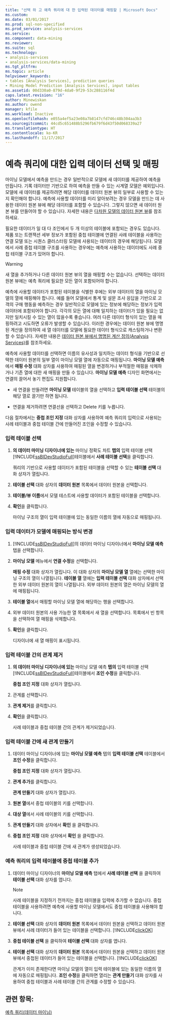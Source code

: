 ```yaml
---
title: "선택 하 고 예측 쿼리에 대 한 입력된 데이터를 매핑할 | Microsoft Docs"
ms.custom: 
ms.date: 03/01/2017
ms.prod: sql-non-specified
ms.prod_service: analysis-services
ms.service: 
ms.component: data-mining
ms.reviewer: 
ms.suite: sql
ms.technology:
- analysis-services
- analysis-services/data-mining
ms.tgt_pltfrm: 
ms.topic: article
helpviewer_keywords:
- tables [Analysis Services], prediction queries
- Mining Model Prediction [Analysis Services], input tables
ms.assetid: 00d330a0-879d-4da0-9f29-53c288116f4d
caps.latest.revision: "16"
author: Minewiskan
ms.author: owend
manager: kfile
ms.workload: Inactive
ms.openlocfilehash: e055a4ef5a23e08a7b8147cfd746c48b304aa3b3
ms.sourcegitcommit: 44cd5c651488b5296fb679f6d43f50d068339a27
ms.translationtype: HT
ms.contentlocale: ko-KR
ms.lasthandoff: 11/17/2017
---
```

# <a name="choose-and-map-input-data-for-a-prediction-query"></a>예측 쿼리에 대한 입력 데이터 선택 및 매핑
  마이닝 모델에서 예측을 만드는 경우 일반적으로 모델에 새 데이터를 제공하여 예측을 만듭니다. 기록 데이터만 기반으로 하여 예측을 만들 수 있는 시계열 모델은 예외입니다. 모델에 새 데이터를 제공하려면 해당 데이터를 데이터 원본 뷰의 일부로 사용할 수 있는지 확인해야 합니다. 예측에 사용할 데이터를 미리 알아보려는 경우 모델을 만드는 데 사용한 데이터 원본 뷰에 해당 데이터를 포함할 수 있습니다. 그렇지 않으면 새 데이터 원본 뷰를 만들어야 할 수 있습니다. 자세한 내용은 [다차원 모델의 데이터 원본 뷰](../../analysis-services/multidimensional-models/data-source-views-in-multidimensional-models.md)를 참조하세요.  
  
 필요한 데이터가 일 대 다 조인에서 두 개 이상의 테이블에 포함되는 경우도 있습니다. 제품 또는 트랜잭션 세부 정보가 포함된 중첩 테이블에 연결된 사례 테이블을 사용하는 연결 모델 또는 시퀀스 클러스터링 모델에 사용되는 데이터의 경우에 해당됩니다. 모델에서 사례 중첩 테이블 구조를 사용하는 경우에는 예측에 사용하는 데이터에도 사례 중첩 테이블 구조가 있어야 합니다.  
  
> [!WARNING]  
>  새 열을 추가하거나 다른 데이터 원본 뷰의 열을 매핑할 수는 없습니다. 선택하는 데이터 원본 뷰에는 예측 쿼리에 필요한 모든 열이 포함되어야 합니다.  
  
 예측에 사용할 데이터가 포함된 테이블을 식별한 후에는 외부 데이터의 열을 마이닝 모델의 열에 매핑해야 합니다. 예를 들어 모델에서 통계 및 설문 조사 응답을 기반으로 고객의 구매 행동을 예측하는 경우 일반적으로 모델에 있는 정보에 해당하는 정보가 입력 데이터에 포함되어야 합니다. 각각의 모든 열에 대해 일치하는 데이터가 있을 필요는 없지만 일치시킬 수 있는 열이 많을수록 좋습니다. 여러 다른 데이터 형식이 있는 열을 매핑하려고 시도하면 오류가 발생할 수 있습니다. 이러한 경우에는 데이터 원본 뷰에 명명된 계산을 정의하여 새 열 데이터를 모델에 필요한 데이터 형식으로 캐스팅하거나 변환할 수 있습니다. 자세한 내용은 [데이터 원본 뷰에서 명명된 계산 정의&#40;Analysis Services&#41;](../../analysis-services/multidimensional-models/define-named-calculations-in-a-data-source-view-analysis-services.md)를 참조하세요.  
  
 예측에 사용할 데이터를 선택하면 이름의 유사성과 일치하는 데이터 형식을 기반으로 선택한 데이터 원본의 일부 열이 마이닝 모델 열에 자동으로 매핑됩니다. **마이닝 모델 예측** 에서 **매핑 수정** 대화 상자를 사용하여 매핑된 열을 변경하거나 부적절한 매핑을 삭제하거나 기존 열에 대한 새 매핑을 만들 수 있습니다. **마이닝 모델 예측** 디자인 화면에서는 연결의 끌어서 놓기 편집도 지원합니다.  
  
-   새 연결을 만들려면 **마이닝 모델** 테이블의 열을 선택하고 **입력 테이블 선택** 테이블의 해당 열로 끌기만 하면 됩니다.  
  
-   연결을 제거하려면 연결선을 선택하고 Delete 키를 누릅니다.  
  
 다음 절차에서는 **중첩 조인 지정** 대화 상자를 사용하여 예측 쿼리의 입력으로 사용되는 사례 테이블과 중첩 테이블 간에 만들어진 조인을 수정할 수 있습니다.  
  
### <a name="select-an-input-table"></a>입력 테이블 선택  
  
1.  **의 데이터 마이닝 디자이너에 있는** 마이닝 정확도 차트 **탭의** 입력 테이블 선택 [!INCLUDE[ssBIDevStudioFull](../../includes/ssbidevstudiofull-md.md)]테이블에서 **사례 테이블 선택**을 클릭합니다.  
  
     쿼리의 기반으로 사용할 데이터가 포함된 테이블을 선택할 수 있는 **테이블 선택** 대화 상자가 열립니다.  
  
2.  **테이블 선택** 대화 상자의 **데이터 원본** 목록에서 데이터 원본을 선택합니다.  
  
3.  **테이블/뷰 이름**에서 모델 테스트에 사용할 데이터가 포함된 테이블을 선택합니다.  
  
4.  **확인**을 클릭합니다.  
  
     마이닝 구조의 열이 입력 테이블에 있는 동일한 이름의 열에 자동으로 매핑됩니다.  
  
### <a name="change-the-way-that-input-data-is-mapped-to-the-model"></a>입력 데이터가 모델에 매핑되는 방식 변경  
  
1.  [!INCLUDE[ssBIDevStudioFull](../../includes/ssbidevstudiofull-md.md)]의 데이터 마이닝 디자이너에서 **마이닝 모델 예측** 탭을 선택합니다.  
  
2.  **마이닝 모델** 메뉴에서 **연결 수정**을 선택합니다.  
  
     **매핑 수정** 대화 상자가 열립니다. 이 대화 상자의 **마이닝 모델 열** 열에는 선택한 마이닝 구조의 열이 나열됩니다. **테이블 열** 열에는 **입력 테이블 선택** 대화 상자에서 선택한 외부 데이터 원본의 열이 나열됩니다. 외부 데이터 원본의 열은 마이닝 모델의 열에 매핑됩니다.  
  
3.  **테이블 열**에서 매핑할 마이닝 모델 열에 해당하는 행을 선택합니다.  
  
4.  외부 데이터 원본의 사용 가능한 열 목록에서 새 열을 선택합니다. 목록에서 빈 항목을 선택하여 열 매핑을 삭제합니다.  
  
5.  **확인**을 클릭합니다.  
  
     디자이너에 새 열 매핑이 표시됩니다.  
  
### <a name="remove-a-relationship-between-input-tables"></a>입력 테이블 간의 관계 제거  
  
1.  **의 데이터 마이닝 디자이너에 있는** 마이닝 모델 예측 **탭의** 입력 테이블 선택 [!INCLUDE[ssBIDevStudioFull](../../includes/ssbidevstudiofull-md.md)]테이블에서 **조인 수정**을 클릭합니다.  
  
     **중첩 조인 지정** 대화 상자가 열립니다.  
  
2.  관계를 선택합니다.  
  
3.  **관계 제거**를 클릭합니다.  
  
4.  **확인**을 클릭합니다.  
  
     사례 테이블과 중첩 테이블 간의 관계가 제거되었습니다.  
  
### <a name="create-a-new-relationship-between-input-tables"></a>입력 테이블 간에 새 관계 만들기  
  
1.  데이터 마이닝 디자이너에 있는 **마이닝 모델 예측** 탭의 **입력 테이블 선택** 테이블에서 **조인 수정**을 클릭합니다.  
  
     **중첩 조인 지정** 대화 상자가 열립니다.  
  
2.  **관계 추가**를 클릭합니다.  
  
     **관계 만들기** 대화 상자가 열립니다.  
  
3.  **원본 열**에서 중첩 테이블의 키를 선택합니다.  
  
4.  **대상 열**에서 사례 테이블의 키를 선택합니다.  
  
5.  **관계 만들기** 대화 상자에서 **확인** 을 클릭합니다.  
  
6.  **중첩 조인 지정** 대화 상자에서 **확인** 을 클릭합니다.  
  
     사례 테이블과 중첩 테이블 간에 새 관계가 생성되었습니다.  
  
### <a name="add-a-nested-table-to-the-input-tables-of-a-prediction-query"></a>예측 쿼리의 입력 테이블에 중첩 테이블 추가  
  
1.  데이터 마이닝 디자이너의 **마이닝 모델 예측** 탭에서 **사례 테이블 선택** 을 클릭하여 **테이블 선택** 대화 상자를 엽니다.  
  
    > [!NOTE]  
    >  사례 테이블을 지정하기 전까지는 중첩 테이블을 입력에 추가할 수 없습니다. 중첩 테이블을 사용하려면 예측에 사용할 마이닝 모델에서도 중첩 테이블을 사용해야 합니다.  
  
2.  **테이블 선택** 대화 상자의 **데이터 원본** 목록에서 데이터 원본을 선택하고 데이터 원본 뷰에서 사례 데이터가 들어 있는 테이블을 선택합니다. [!INCLUDE[clickOK](../../includes/clickok-md.md)]  
  
3.  **중첩 테이블 선택** 을 클릭하여 **테이블 선택** 대화 상자를 엽니다.  
  
4.  **테이블 선택** 대화 상자의 **데이터 원본** 목록에서 데이터 원본을 선택하고 데이터 원본 뷰에서 중첩된 데이터가 들어 있는 테이블을 선택합니다. [!INCLUDE[clickOK](../../includes/clickok-md.md)]  
  
     관계가 이미 존재한다면 마이닝 모델의 열이 입력 테이블에 있는 동일한 이름의 열에 자동으로 매핑됩니다. **조인 수정**을 클릭하면 열리는 **관계 만들기** 대화 상자를 사용하여 중첩 테이블과 사례 테이블 간의 관계를 수정할 수 있습니다.  
  
## <a name="see-also"></a>관련 항목:  
 [예측 쿼리&#40;데이터 마이닝&#41;](../../analysis-services/data-mining/prediction-queries-data-mining.md)  
  
  
